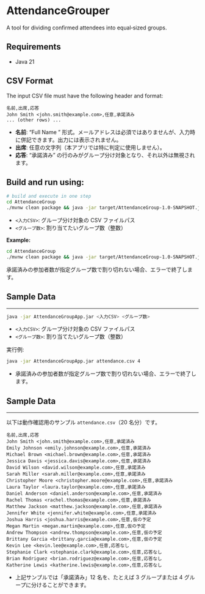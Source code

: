 # AttendanceGrouper
A tool for dividing confirmed attendees into equal‑sized groups.

## Requirements

- Java 21

CSV Format
--------------------------------------------------------------------------------

The input CSV file must have the following header and format:

```csv
名前,出席,応答
John Smith <john.smith@example.com>,任意,承諾済み
... (other rows) ...
```

- **名前**: “Full Name <email>” 形式。メールアドレスは必須ではありませんが、入力時に併記できます。出力には表示されません。
- **出席**: 任意の文字列（本アプリでは特に判定に使用しません）。
- **応答**: “承諾済み” の行のみがグループ分け対象となり、それ以外は無視されます。

Build and run using:
--------------------------------------------------------------------------------

```bash
# build and execute in one step
cd AttendanceGroup
./mvnw clean package && java -jar target/AttendanceGroup-1.0-SNAPSHOT.jar <入力CSV> <グループ数>
```

- `<入力CSV>`: グループ分け対象の CSV ファイルパス
- `<グループ数>`: 割り当てたいグループ数（整数）

**Example:**
```bash
cd AttendanceGroup
./mvnw clean package && java -jar target/AttendanceGroup-1.0-SNAPSHOT.jar attendance.csv 4
```
承諾済みの参加者数が指定グループ数で割り切れない場合、エラーで終了します。

## Sample Data
--------------------------------------------------------------------------------

```bash
java -jar AttendanceGroupApp.jar <入力CSV> <グループ数>
```

- `<入力CSV>`: グループ分け対象の CSV ファイルパス
- `<グループ数>`: 割り当てたいグループ数（整数）

実行例:

```bash
java -jar AttendanceGroupApp.jar attendance.csv 4
```

- 承諾済みの参加者数が指定グループ数で割り切れない場合、エラーで終了します。

## Sample Data
--------------------------------------------------------------------------------

以下は動作確認用のサンプル `attendance.csv`（20 名分）です。

```csv
名前,出席,応答
John Smith <john.smith@example.com>,任意,承諾済み
Emily Johnson <emily.johnson@example.com>,任意,承諾済み
Michael Brown <michael.brown@example.com>,任意,承諾済み
Jessica Davis <jessica.davis@example.com>,任意,承諾済み
David Wilson <david.wilson@example.com>,任意,承諾済み
Sarah Miller <sarah.miller@example.com>,任意,承諾済み
Christopher Moore <christopher.moore@example.com>,任意,承諾済み
Laura Taylor <laura.taylor@example.com>,任意,承諾済み
Daniel Anderson <daniel.anderson@example.com>,任意,承諾済み
Rachel Thomas <rachel.thomas@example.com>,任意,承諾済み
Matthew Jackson <matthew.jackson@example.com>,任意,承諾済み
Jennifer White <jennifer.white@example.com>,任意,承諾済み
Joshua Harris <joshua.harris@example.com>,任意,仮の予定
Megan Martin <megan.martin@example.com>,任意,仮の予定
Andrew Thompson <andrew.thompson@example.com>,任意,仮の予定
Brittany Garcia <brittany.garcia@example.com>,任意,仮の予定
Kevin Lee <kevin.lee@example.com>,任意,応答なし
Stephanie Clark <stephanie.clark@example.com>,任意,応答なし
Brian Rodriguez <brian.rodriguez@example.com>,任意,応答なし
Katherine Lewis <katherine.lewis@example.com>,任意,応答なし
```

- 上記サンプルでは「承諾済み」12 名を、たとえば 3 グループまたは 4 グループに分けることができます。

